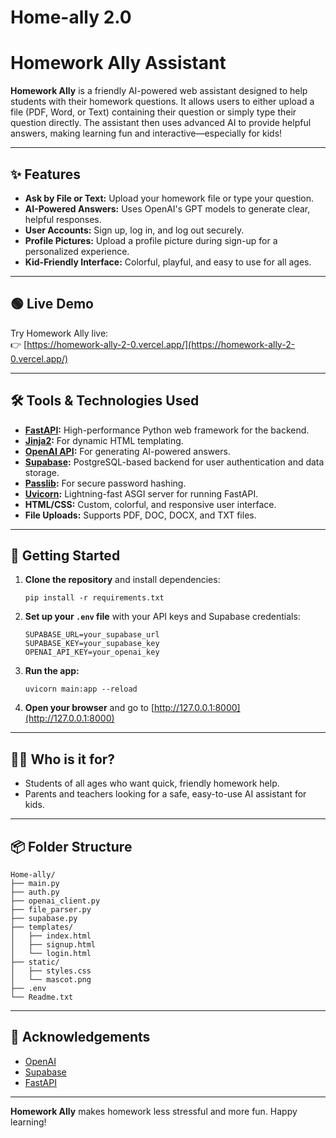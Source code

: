 # Home-ally 2.0

# Homework Ally Assistant

**Homework Ally** is a friendly AI-powered web assistant designed to help students with their homework questions. It allows users to either upload a file (PDF, Word, or Text) containing their question or simply type their question directly. The assistant then uses advanced AI to provide helpful answers, making learning fun and interactive—especially for kids!

---

## ✨ Features

- **Ask by File or Text:** Upload your homework file or type your question.
- **AI-Powered Answers:** Uses OpenAI's GPT models to generate clear, helpful responses.
- **User Accounts:** Sign up, log in, and log out securely.
- **Profile Pictures:** Upload a profile picture during sign-up for a personalized experience.
- **Kid-Friendly Interface:** Colorful, playful, and easy to use for all ages.

---

## 🟢 Live Demo

Try Homework Ally live:  
👉 [https://homework-ally-2-0.vercel.app/](https://homework-ally-2-0.vercel.app/)

---

## 🛠️ Tools & Technologies Used

- **[FastAPI](https://fastapi.tiangolo.com/):** High-performance Python web framework for the backend.
- **[Jinja2](https://jinja.palletsprojects.com/):** For dynamic HTML templating.
- **[OpenAI API](https://platform.openai.com/):** For generating AI-powered answers.
- **[Supabase](https://supabase.com/):** PostgreSQL-based backend for user authentication and data storage.
- **[Passlib](https://passlib.readthedocs.io/):** For secure password hashing.
- **[Uvicorn](https://www.uvicorn.org/):** Lightning-fast ASGI server for running FastAPI.
- **HTML/CSS:** Custom, colorful, and responsive user interface.
- **File Uploads:** Supports PDF, DOC, DOCX, and TXT files.

---

## 🚀 Getting Started

1. **Clone the repository** and install dependencies:
    ```
    pip install -r requirements.txt
    ```

2. **Set up your `.env` file** with your API keys and Supabase credentials:
    ```
    SUPABASE_URL=your_supabase_url
    SUPABASE_KEY=your_supabase_key
    OPENAI_API_KEY=your_openai_key
    ```

3. **Run the app:**
    ```
    uvicorn main:app --reload
    ```

4. **Open your browser** and go to [http://127.0.0.1:8000](http://127.0.0.1:8000)

---

## 👦👧 Who is it for?

- Students of all ages who want quick, friendly homework help.
- Parents and teachers looking for a safe, easy-to-use AI assistant for kids.

---

## 📦 Folder Structure

```
Home-ally/
├── main.py
├── auth.py
├── openai_client.py
├── file_parser.py
├── supabase.py
├── templates/
│   ├── index.html
│   ├── signup.html
│   └── login.html
├── static/
│   ├── styles.css
│   └── mascot.png
├── .env
└── Readme.txt
```

---

## 🙏 Acknowledgements

- [OpenAI](https://openai.com/)
- [Supabase](https://supabase.com/)
- [FastAPI](https://fastapi.tiangolo.com/)

---

**Homework Ally** makes homework less stressful and more fun. Happy learning!
